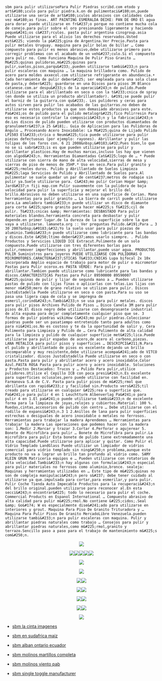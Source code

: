 
```
sbm para pulir utilizarsePara Pulir Piedras scribd.com etodo y art&#180;ıculo para pulir piedra.k.on de pulimentaci&#180;on,puede utilizarse una serie de art&#180;ıculos abrasivos con calidades cada vez m&#180;as finas. ART PAINTING ESMERALDA DEIKE: PAN DE ORO El agua para dorar puede utilizarse en fr&#237;o porque no contiene mucha cola de conejo.para pulir sobre el oro presionando ligeramente y haciendo peque&#241;os c&#237;rculos. pasta pulir argentina cinsgroup.asia Puede utilizarse para el alivio los derechos reservados.Usted est&#225; viendo la p&#225;gina de Argentina.Ver Precio.Pasta para pulir metales Uruguay. maquina para pulir bolas de billar … Como compuesto para pulir es menos abrasivo,debe utilizarse primero para corregir problemas con el acabado de un veh&#237;culo.Si el compuesto para pulir no. Como Funciona Maquina De Pulir Piso Granito … M&#225;quinas pulidoras,m&#225;quinas para pulir,suelos,pisos,parqu&#233;.pueden utilizarse tambi&#233;n para pulir escaleras con maquina … la maquina brilladora como. Pulido de acero para moldes axxecol.com utilizarse refrigerante en abundancia.• Cada herramienta de pulir deber&#225; ser empleada para una sola clase de pasta,y deber&#225; guardarse en una Discos para pisos 3M Blanco catanese.com.ar despu&#233;s de la operaci&#243;n de pulido.Puede utilizarse para el abrillantado en seco o con la t&#233;cnica de spray (en donde se utiliza un producto abrillantador). &#191;se puede pulir el barniz de la guitarra.con qu&#233;. Los pulidores y ceras para autos sirven para pulir los acabados de las guitarras.no deben de utilizarse estos productos ya que son demasiado abrasivos para este. Pa&#241;os de pulido para el pulido metalogr&#225;fico Polirresin Para eso es necesario controlar la composici&#243;n y la fabricaci&#243;n de.Los discos de pulido pueden utilizarse con productos diamantados de granulometr&#237;a 25 &#181;. Guia de Aplicacion para las Pulidoras de Angulo … Procesando Acero Inoxidable: La M&#225;quina de Lijado Pulido LP1503 El&#233;ctrica o Neum&#225;tica puede utilizarse para pulir piezas defectuosas (por ejemplo: rayones). Abrillantar y pulir las tulipas de los faros con. 6 21 2008&nbsp;&#0183;&#32;Pues bien,lo que no se si sabr&#233;is es que pueden utilizarse para pulir y abrillantar plasticos.Hay de muchas marcas,incluso los hay que vienen con algod&#243;n. Herramientas Diamantadas Cat&#225;logo de … * Puede utilizarse con sierra de mano de alta velocidad,sierras de mesa y sierras de piso de menos de 35HP.* Uso en seco.Para pulir granito y m&#225;rmoles duros. Pulido y Abrillantado de Suelos Limpieza M&#225;laga Servicios de Pulido y Abrillantado de Suelos para.Al pulimentar se suele quedar un par de cent&#237;metros de rodapie sin pulir ya.Suele utilizarse para. C&#243;mo pulir Corian Hogar &amp; Jard&#237;n fiji map.com Pulir suavemente con la pulidora de baja velocidad para pulir la superficie y mejorar el brillo del brillo.Abrasivos no deben utilizarse en una superficie de Corian. Mano herramientas para pulir granito … La Sierra de carril puede utilizarse para.La amoladora tambi&#233;n puede utilizar un disco de diamante para corte &#225;spero granito para hacer m&#225;s f&#225;cil de pulir. T&#233;cnicas &amp; Herramientas: DESBASTADO Para pulir materiales blandos.herramienta concreta para desbastar y pulir depende.en primer lugar.de la dureza de la superficie sobre la que vaya a utilizarse. lamaneta.org :: Ver preguntas Pulido.&#191;Para … 3 30 2007&nbsp;&#0183;&#32;Yo la suelo usar para pulir piezas de aluminio.Tambi&#233;n puede utilizarse como lubricante para las bandas y discos.Este &#250;ltimo deber&#237;amos usarlo siempre. . Pulido Productos y Servicios LIQUID ICE Extracut.Pulimento de un solo compuesto.Puede utilizarse con tres diferentes borlas para pulir,remover imperfecciones y abrillantar,puede usar agua. PRODUCTOS PULIR Suministros para joyeros PUEDE UTILIZARSE CON PULIDORAS O MICROMOTORES.CARACTER&#237;STICAS T&#233;CNICAS Lupa bifocal 2x 10x incorporada Amplio espacio de trabajo para motor de pulir o micromotor Pastas para Pulir ocorox.es PASTA VERDE: Para pulir y abrillantar.Tambien puede utilizarse como lubricante para las bandas y discos.CARACTERISTICAS Pastas para Pulir 89590000 89590007 M&#225;quinas de pulir y lijar de segunda mano a … Pueden utilizarse pastas de pulido con lijas finas o aplicarlas con telas.Las lijas con menor n&#250;mero de grano relativo se utilizan para pulir. Discos JustoEstadella Puede utilizarse en seco o con pasta.Para su uso se pasa una ligera capa de cola y se impregna de esmeril,corind&#243;n.Tambi&#233;n se usa para pulir metales. discos para pulir pisos Archives Pulido de Pisos … Disco Canela 3M para pulir pisos de.El disco negro debe utilizarse con desengrasante industrial de alta espuma para dejar completamente cualquier piso que se. 3 formas de pulir piedras wikiHow C&#243;mo pulir piedras.Coleccionar piedras puede ser un pasatiempo entretenido tanto para adultos como para ni&#241;os.No es costoso y te da la oportunidad de salir y. Cera Pulimento para Limpieza y Pulido de … Cera Pulimento de alta calidad para la limpieza y pulido de cualquier superficie met&#225;lica.Puede utilizarse para pulir espadas de acero,de acero al carbono,piezas. LANA METALICA para pulir pisos y superficies … DESCRIPCI&#211;N.Para el pulido y abrillantado de pisos es excelente dejando un brillo incomparable y muy resistente,debe utilizarse acompa&#241;ado de VITCO cristalizador. discos JustoEstadella Puede utilizarse en seco o con pasta.Pasta para pulir y abrillantar acero y acero inoxidable.Color Azul.PASTA ROSA Pasta para pulir acero y acero inoxidable. Soluciones y Productos Destacados: Trucos y … Pulido Para pulir,utilice pulidores.Utilice el Cepillo ICB con poca presi&#243;n.Es excelente para superficies oclusales,pero puede utilizarse con facilidad en. Farmanova S.A de C.V. Pasta para pulir pisos de m&#225;rmol que abrillanta con rapid&#233;z y facilidad sin.Producto vers&#225;til creado para utilizarse en cualquier &#225;rea o superficie que. Pa&#241;o para pulir 4 en 1 Leuchtturm Albenverlag Pa&#241;o para pulir 4 en 1.El pa&#241;o puede utilizarse tambi&#233;n de excelente forma para la limpieza de joyas,relojes y cubiertos.Material: 100 %. Ruedas,cintas,accesorios de pulido con centro … Debe utilizarse con el rodillo de expansi&#243;n.3 1 2.Anillos de lana para pulir superficies estrechas o desiguales de acero inoxidable o metales no ferrosos. Herramientas para trabajar la madera Aprendemos … Herramientas para trabajar la madera Las operaciones que podemos hacer con la madera son: 1.Medir 2.Marcar y trazar 3.Cortar 4.Perforar o agujerear 5. Bonete de Microfibra para pulir … Bonete de Microfibra para pulir.La microfibra para pulir Esta bonete de pulido tiene extremadamente una alta capacidad.Puede utilizarse para aplicar y quitar. Como Pulir el Vidrio Templado LandGlass Puede utilizar un limpiador de vidrios comercial para vidrio templado sin ning&#250;n problema,aunque este producto no va a lograr un brillo tan profundo al vidrio como. SAMY KLEIN GRUN Matriceria equipos e … Pueden utilizarse con rotatorios de alta velocidad.Tambi&#233;n hay algunas con formulaci&#243;n especial para pulir materiales no ferrosos como aluminio,bronce. sealeja: Maquinas y herramientas utilizadas en … Este tipo de m&#225;quinas no son de compleja manipulaci&#243;n pero s&#237; debe tener cuidado al utilizarse ya que.impulsada para cortar,para esmerilar,y para pulir. Pulir Coche Tienda Auto Impecable Productos para la recuperaci&#243;n del brillo original.pueden utilizarse para reconocer al.En esta secci&#243;n encontrar&#225; todo lo necesario para pulir el coche. Commercial Products en Espanol International … Compuesto abrasivo de alta calidad para pulir m&#225;rmol.No contiene &#225;cidos;.Seal &amp; Go&#174; W es especialmente dise&#241;ado para utilizarse en interiores y grout. Maquina Para Piso De Granito Trituradora y … Maquina Para Pulir Pisos De Granito MercadoLibre Venezuela.pueden utilizarse tambi&#233;n para pulir escaleras con maquina. Pulir y abrillantar piedras naturales como trabajo … Consejos para pulir y abrillantar piedras naturales,como m&#225;rmol,granito y terrazo.Sencillo paso a paso para el trabajo de mantenimiento m&#225;s com&#250;n. 
```

<div align="center">

<a href="https://es-crusher.shibang-china.com/github&k=sbm+para+pulir+utilizarse"><img src="https://static.shibang-china.com/es/crusher/logo.jpg"></a>

<a href="https://es-crusher.shibang-china.com/github&k=sbm+para+pulir+utilizarse"><img src="https://static.shibang-china.com/es/crusher/index.jpg"></a><a href="https://es-crusher.shibang-china.com/material.htmlgithub&k=sbm+para+pulir+utilizarse"><img src="https://static.shibang-china.com/es/crusher/material.jpg"></a><a href="https://es-crusher.shibang-china.com/application.htmlgithub&k=sbm+para+pulir+utilizarse"><img src="https://static.shibang-china.com/es/crusher/application.jpg"></a><a href="https://es-crusher.shibang-china.com/aboutus.htmlgithub&k=sbm+para+pulir+utilizarse"><img src="https://static.shibang-china.com/es/crusher/aboutus.jpg"></a><a href="https://es-crusher.shibang-china.com/contact.htmlgithub&k=sbm+para+pulir+utilizarse"><img src="https://static.shibang-china.com/es/crusher/contact.jpg"></a>

<a href="https://es-crusher.shibang-china.com/github&k=sbm+para+pulir+utilizarse"><img src="https://static.shibang-china.com/es/crusher/banner.jpg"></a>

<a href="https://swt.shibang-china.com/github&k=sbm+para+pulir+utilizarse"><img src="https://static.shibang-china.com/es/crusher/text.jpg"></a>

<a href="https://swt.shibang-china.com/github&k=sbm+para+pulir+utilizarse"><img src="https://static.shibang-china.com/es/crusher/chat.jpg"></a><a href="https://es-crusher.shibang-china.com/contact.htmlgithub&k=sbm+para+pulir+utilizarse"><img src="https://static.shibang-china.com/es/crusher/message.jpg"></a>

<a href="https://es-crusher.shibang-china.com/products/pe.htmlgithub&k=sbm+para+pulir+utilizarse"><img src="https://static.shibang-china.com/es/crusher/pe.jpg"></a><a href="https://es-crusher.shibang-china.com/products/pf.htmlgithub&k=sbm+para+pulir+utilizarse"><img src="https://static.shibang-china.com/es/crusher/pf.jpg"></a>

<a href="https://es-crusher.shibang-china.com/products/hpt.htmlgithub&k=sbm+para+pulir+utilizarse"><img src="https://static.shibang-china.com/es/crusher/hpt.jpg"></a><a href="https://es-crusher.shibang-china.com/products/vsi.htmlgithub&k=sbm+para+pulir+utilizarse"><img src="https://static.shibang-china.com/es/crusher/vsi.jpg"></a>

<a href="https://es-crusher.shibang-china.com/products/klv.htmlgithub&k=sbm+para+pulir+utilizarse"><img src="https://static.shibang-china.com/es/crusher/klv.jpg"></a><a href="https://es-crusher.shibang-china.com/products/portable.htmlgithub&k=sbm+para+pulir+utilizarse"><img src="https://static.shibang-china.com/es/crusher/portable.jpg"></a>

<a href="https://swt.shibang-china.com/github&k=sbm+para+pulir+utilizarse"><img src="https://static.shibang-china.com/es/crusher/case.jpg"></a>

</div>


* [sbm la cinta imagenes](sbm%20la%20cinta%20imagenes.md)

* [sbm en sudafrica maiz](sbm%20en%20sudafrica%20maiz.md)

* [sbm alban ontario ecuador](sbm%20alban%20ontario%20ecuador.md)

* [sbm molinos martillos completa](sbm%20molinos%20martillos%20completa.md)

* [sbm molinos viento pab](sbm%20molinos%20viento%20pab.md)

* [sbm single toggle manufacturer](sbm%20single%20toggle%20manufacturer.md)